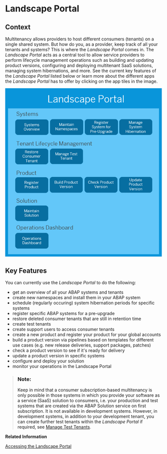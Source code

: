 <!-- loio5eb70fb003954619b09224167a0afaa4 -->

# Landscape Portal



<a name="loio5eb70fb003954619b09224167a0afaa4__section_jgb_4qp_qmb"/>

## Context

Multitenancy allows providers to host different consumers \(tenants\) on a single shared system. But how do you, as a provider, keep track of all your tenants and systems? This is where the *Landscape Portal* comes in. The *Landscape Portal* acts as a central tool to allow service providers to perform lifecycle management operations such as building and updating product versions, configuring and deploying multitenant SaaS solutions, managing system hibernations, and more. See the current key features of the *Landscape Portal* listed below or learn more about the different apps the *Landscape Portal* has to offer by clicking on the app tiles in the image.

![](images/Imagemap_Landscape_Portal_App_Overview_72bc2b3.png)



<a name="loio5eb70fb003954619b09224167a0afaa4__section_pfdb_bfm_rqp_qmb"/>

## Key Features

You can currently use the *Landscape Portal* to do the following:

-   get an overview of all your ABAP systems and tenants
-   create new namespaces and install them in your ABAP system
-   schedule \(regularly occuring\) system hibernation periods for specific systems
-   register specific ABAP systems for a pre-upgrade
-   restore deleted consumer tenants that are still in retention time
-   create test tenants
-   create support users to access consumer tenants
-   create a new product and register your product for your global accounts
-   build a product version via pipelines based on templates for different use cases \(e.g. new release deliveries, support packages, patches\)
-   check a product version to see if it's ready for delivery
-   update a product version in specific systems
-   configure and deploy your solution
-   monitor your operations in the Landscape Portal

> ### Note:  
> Keep in mind that a consumer subscription-based multitenancy is only possible in those systems in which you provide your software as a service \(SaaS\) solution to consumers, i.e. your production and test systems that are created via the ABAP Solution service on first subscription. It is not available in development systems. However, in development systems, in addition to your development tenant, you can create further test tenants within the *Landscape Portal* if required, see [Manage Test Tenants](manage-test-tenants-dd7d8e8.md).

**Related Information**  


[Accessing the Landscape Portal](accessing-the-landscape-portal-2e1e393.md)

 <?sap-ot O2O class="- topic/link " href="f2c01360c49e43c09c1a4f15c9ba519c.xml" text="" desc="" xtrc="link:2" xtrf="file:/home/builder/src/dita-all/jjq1673438782153/loio2080d0faf9d84ce6aa14caa4caa32935_en-US/src/content/localization/en-us/5eb70fb003954619b09224167a0afaa4.xml" ?> 

